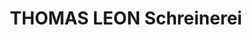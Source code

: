---
title: "THOMAS LEON Schreinerei"
url: /endingen-am-kaiserstuhl/thomas-leon-schreinerei/
shop: Bestattungen
---